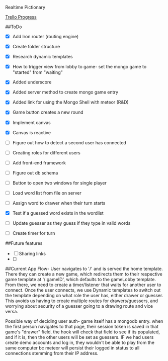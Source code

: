Realtime Pictionary

[Trello Progress](https://trello.com/b/1auyg9oy/picit)

##ToDo
- [X] Add Iron router (routing engine)
- [X] Create folder structure
- [X] Research dynamic templates
- [X] How to trigger view from lobby to game- set the mongo game to "started" from "waiting"
- [X] Added underscore
- [X] Added server method to create mongo game entry
- [X] Added link for using the Mongo Shell with meteor (R&D)
- [X] Game button creates a new round  
- [X] Implement canvas
- [X] Canvas is reactive
- [ ] Figure out how to detect a second user has connected
- [ ] Creating roles for different users
- [ ] Add front-end framework
- [ ] Figure out db schema
- [ ] Button to open two windows for single player
- [ ] Load word list from file on server
- [ ] Assign word to drawer when their turn starts
- [X] Test if a guessed word exists in the wordlist
- [ ] Update guesser as they guess if they type in valid words
- [ ] Create timer for turn



##Future features
- [ ] Sharing links
- [ ]


##Current App Flow-
User navigates to '/' and is served the home template.  There they can create a new game, which redirects them to their respective game template at '/:gameID', which defaults to the gameLobby template.  From there, we need to create a timer/listener that waits for another user to connect.  Once the user connects, we use Dynamic templates to switch out the template depending on what role the user has, either drawer or guesser.  This avoids us having to create multiple routes for drawers/guessers, and worrying about security of a guesser going to a drawing route and vice versa.

Possible way of deciding user auth- game itself has a mongodb entry.  when the first person navigates to that page, their session token is saved in that game's "drawer" field.  the hook will check that field to see if its populated, and if it is, then the other users will be set as guessers.  IF we had users create demo accounts and log in, they wouldn't be able to play from the same computer bc meteor will persist their logged in status to all connections stemming from their IP address.
